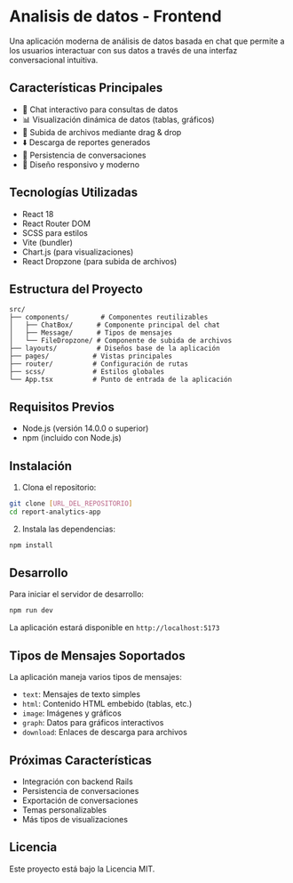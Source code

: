# Analisis de datos - Frontend

Una aplicación moderna de análisis de datos basada en chat que permite a los usuarios interactuar con sus datos a través de una interfaz conversacional intuitiva.

## Características Principales

- 💬 Chat interactivo para consultas de datos
- 📊 Visualización dinámica de datos (tablas, gráficos)
- 📁 Subida de archivos mediante drag & drop
- ⬇️ Descarga de reportes generados
- 🔄 Persistencia de conversaciones
- 📱 Diseño responsivo y moderno

## Tecnologías Utilizadas

- React 18
- React Router DOM
- SCSS para estilos
- Vite (bundler)
- Chart.js (para visualizaciones)
- React Dropzone (para subida de archivos)

## Estructura del Proyecto

```
src/
├── components/        # Componentes reutilizables
│   ├── ChatBox/      # Componente principal del chat
│   ├── Message/      # Tipos de mensajes
│   └── FileDropzone/ # Componente de subida de archivos
├── layouts/          # Diseños base de la aplicación
├── pages/           # Vistas principales
├── router/          # Configuración de rutas
├── scss/            # Estilos globales
└── App.tsx          # Punto de entrada de la aplicación
```

## Requisitos Previos

- Node.js (versión 14.0.0 o superior)
- npm (incluido con Node.js)

## Instalación

1. Clona el repositorio:
```bash
git clone [URL_DEL_REPOSITORIO]
cd report-analytics-app
```

2. Instala las dependencias:
```bash
npm install
```

## Desarrollo

Para iniciar el servidor de desarrollo:

```bash
npm run dev
```

La aplicación estará disponible en `http://localhost:5173`

## Tipos de Mensajes Soportados

La aplicación maneja varios tipos de mensajes:
- `text`: Mensajes de texto simples
- `html`: Contenido HTML embebido (tablas, etc.)
- `image`: Imágenes y gráficos
- `graph`: Datos para gráficos interactivos
- `download`: Enlaces de descarga para archivos

## Próximas Características

- Integración con backend Rails
- Persistencia de conversaciones
- Exportación de conversaciones
- Temas personalizables
- Más tipos de visualizaciones

## Licencia

Este proyecto está bajo la Licencia MIT.
